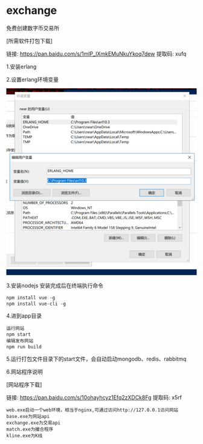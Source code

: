 # exchange
免费创建数字币交易所

[所需软件打包下载]

链接: https://pan.baidu.com/s/1mlP_lXmkEMuNkuYkoq7dew 提取码: xufq

1.安装erlang

2.设置erlang环境变量

![erlang](https://github.com/nearcode/exchange/blob/master/erlang.png)

3.安装nodejs
安装完成后在终端执行命令

    npm install vue -g
    npm install vue-cli -g
    
4.进到app目录
    
    运行网站
    npm start
    编辑发布网站
    npm run build
    
5.运行打包文件目录下的start文件，会自动启动mongodb、redis、rabbitmq

6.网站程序说明

[网站程序下载]

链接: https://pan.baidu.com/s/10ohayhcyz1Efq2zXDCk8Fg 提取码: x5rf
    
    web.exe启动一个web环境，相当于nginx,可通过访问http://127.0.0.1访问网站
    base.exe为网站api
    exchange.exe为交易api
    match.exe为撮合程序
    kline.exe为K线